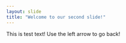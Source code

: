 ```yaml
---
layout: slide
title: "Welcome to our second slide!"
---
```

This is test text!
Use the left arrow to go back!